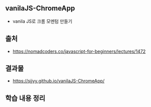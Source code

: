 ## vanilaJS-ChromeApp

* vanila JS로 크롬 모멘텀 만들기

## 출처
* https://nomadcoders.co/javascript-for-beginners/lectures/1472

## 결과물
* https://sjjyy.github.io/vanilaJS-ChromeApp/

## 학습 내용 정리

